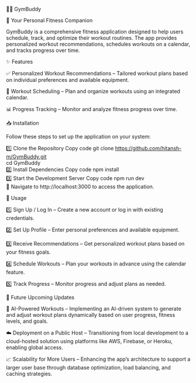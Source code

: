 🏋️‍♂️ GymBuddy

🚀 Your Personal Fitness Companion

GymBuddy is a comprehensive fitness application designed to help users schedule, track, and optimize their workout routines. The app provides personalized workout recommendations, schedules workouts on a calendar, and tracks progress over time.

✨ Features

✅ Personalized Workout Recommendations – Tailored workout plans based on individual preferences and available equipment.

📆 Workout Scheduling – Plan and organize workouts using an integrated calendar.

📊 Progress Tracking – Monitor and analyze fitness progress over time.

📥 Installation

Follow these steps to set up the application on your system:

1️⃣ Clone the Repository
Copy code
git clone https://github.com/hitansh-m/GymBuddy.git  
cd GymBuddy  
2️⃣ Install Dependencies
Copy code
npm install  
3️⃣ Start the Development Server
Copy code
npm run dev  
🔗 Navigate to http://localhost:3000 to access the application.

🎯 Usage

1️⃣ Sign Up / Log In – Create a new account or log in with existing credentials.

2️⃣ Set Up Profile – Enter personal preferences and available equipment.

3️⃣ Receive Recommendations – Get personalized workout plans based on your fitness goals.

4️⃣ Schedule Workouts – Plan your workouts in advance using the calendar feature.

5️⃣ Track Progress – Monitor progress and adjust plans as needed.

🚀 Future Upcoming Updates

🔮 AI-Powered Workouts – Implementing an AI-driven system to generate and adjust workout plans dynamically based on user progress, fitness levels, and goals.

☁️ Deployment on a Public Host – Transitioning from local development to a cloud-hosted solution using platforms like AWS, Firebase, or Heroku, enabling global access.

📈 Scalability for More Users – Enhancing the app’s architecture to support a larger user base through database optimization, load balancing, and caching strategies.
